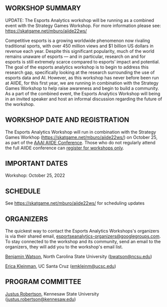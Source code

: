<title></title> <!-- no page title from markdown -->

## WORKSHOP SUMMARY

UPDATE: The Esports Analytics workshop will be running as a combined event with the Strategy Games Workshop. For more information please see: https://skatgame.net/mburo/aiide22ws/

Competitive esports is a growing worldwide phenomenon now rivaling traditional sports, with over 450 million views and $1 billion US dollars in revenue each year. Despite this significant popularity, much of the world remains unaware of esports — and in particular, research on and for esports is still extremely scarce compared to esports’ impact and potential. The goal of the esports analytics workshop is to begin to address this research gap, specifically looking at the research surrounding the use of esports data and AI. However, as this workshop has never before been run at AIIDE, for this first year, we are running in combination with the Strategy Games Workshop to help raise awareness and begin to build a community. As a part of the combined event, the Esports Analytics Workshop will being in an invited speaker and host an informal discussion regarding the future of the workshop.

## WORKSHOP DATE AND REGISTRATION

The Esports Analytics Workshop will run in combination with the Strategy Games Workhop (https://skatgame.net/mburo/aiide22ws/) on October 25, as part of the [AAAI AIIDE Conference](https://sites.google.com/view/aiide-2022/program/workshops). Those who do not regularly attend the full AIIDE conference can [register for workshops only](https://sites.google.com/view/aiide-2022/registration).

## IMPORTANT DATES

Workshop: October 25, 2022

## SCHEDULE

See https://skatgame.net/mburo/aiide22ws/ for scheduling updates

## ORGANIZERS

The quickest way to contact the Esports Analytics Workshops's organizers is via their shared email, <esportseanalytics-organizers@googlegroups.com>. To stay connected to the workshop and its community, send an email to the organizers, they will add you to the workshop's email list.

[Benjamin Watson](https://watson.csc.ncsu.edu), North Carolina State University (<bwatson@ncsu.edu>)

[Erica Kleinman](http://erimedia.us/), UC Santa Cruz (<emkleinm@ucsc.edu>)

## PROGRAM COMMITTEE

[Justus Robertson](https://www.justusrobertson.com/), Kennesaw State University (<justus.robertson@kennesaw.edu>)
